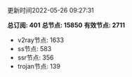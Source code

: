 更新时间2022-05-26 09:27:31

**总订阅: 401**
**总节点: 15850**
**有效节点: 2711**
- v2ray节点: 1633
- ss节点: 583
- ssr节点: 356
- trojan节点: 139
